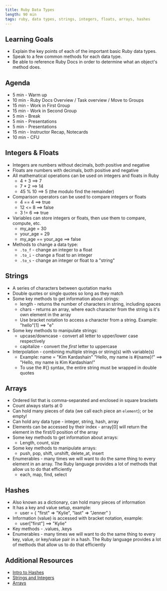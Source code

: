```yaml
---
title: Ruby Data Types
length: 90 min
tags: ruby, data types, strings, integers, floats, arrays, hashes
---
```


## Learning Goals

* Explain the key points of each of the important basic Ruby data types.
* Speak to a few common methods for each data type.
* Be able to reference Ruby Docs in order to determine what an object's method does.


## Agenda

- 5 min - Warm up
- 10 min - Ruby Docs Overview / Task overview / Move to Groups
- 15 min - Work in First Group
- 15 min - Work in Second Group
- 5 min - Break
- 5 min - Presentations
- 5 min - Presentations
- 15 min - Instructor Recap, Notecards
- 10 min - CFU

## Integers & Floats
* Integers are numbers without decimals, both positive and negative
* Floats are numbers with decimals, both positive and negative
* All mathematical operations can be used on integers and floats in Ruby
  - 4 + 3 ==> 7
  - 7 * 2 ==> 14
  - 45 % 10 ==> 5 (the modulo find the remainder)
* Comparison operators can be used to compare integers or floats
  - 4 == 4 ==> true
  - 12 <= 8 ==> false
  - 3 != 6 ==> true
* Variables can store integers or floats, then use them to compare, compute, etc.
  - my_age = 30
  - your_age = 29
  - my_age == your_age ==> false
* Methods to change a data type:
  - `.to_f` - change an integer to a float
  - `.to_i` - change a float to an integer
  - `.to_s` - change an integer or float to a "string"


## Strings
* A series of characters between quotation marks
* Double quotes or single quotes so long as they match
* Some key methods to get information about strings:
  - length - returns the number of characters in string, including spaces
  - chars - returns an array, where each character from the string is it's own element in the array
  - Use bracket notation to access a character from a string. Example: "hello"[1] ==> "e"
* Some key methods to manipulate strings:
  - upcase/downcase - convert all letter to upper/lower case respectively
  - capitalize - convert the _first_ letter to uppercase
* Interpolation - combining multiple strings or string(s) with variable(s)
  - Example: name = "Kim Kardashain" "Hello, my name is #{name}!" ==> "Hello, my name is Kim Kardashian!"
  - To use the #{} syntax, the entire string must be wrapped in double quotes


## Arrays
* Ordered list that is comma-separated and enclosed in square brackets
* Count always starts at 0
* Can hold many pieces of data (we call each piece an `element`); or be empty!
* Can hold any data type - integer, string, hash, array
* Elements can be accessed by their index - array[0] will return the element in the first/0 position of the array
* Some key methods to get information about arrays:
  - Length, count, size
* Some key methods to manipulate arrays:
  - push, pop, shift, unshift, delete_at, insert
* Enumerables - many times we will want to do the same thing to every element in an array. The Ruby language provides a lot of methods that allow us to do that efficiently
  - each, map, find, select


## Hashes
* Also known as a dictionary, can hold many pieces of information
* It has a key and value setup, example:
  - user = { "first" => "Kylie", "last" => "Jenner" }
* Information (value) is accessed with bracket notation, example:
  - user["first"] ==> "Kylie"
* Key methods - .values, .keys
* Enumerables - many times we will want to do the same thing to every key, value, or key/value pair in a hash. The Ruby language provides a lot of methods that allow us to do that efficiently


## Additional Resources

* [Intro to Hashes](https://vimeo.com/238162528)
* [Strings and Integers](https://vimeo.com/235827172)
* [Arrays](https://www.youtube.com/watch?v=c2UnIQ3LRnM&list=PL1Y67f0xPzdN6C-LPuTQ5yzlBoz2joWa5&t=0s&index=4)
